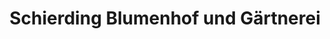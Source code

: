 ---
title: "Schierding Blumenhof und Gärtnerei"
url: /ilsede/schierding-blumenhof-und-gaertnerei/
shop: Blumen
---